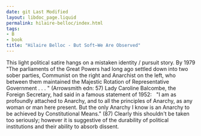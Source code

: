 ```yaml
---
date: git Last Modified
layout: libdoc_page.liquid
permalink: hilaire-belloc/index.html
tags:
- B
- book
title: "Hilaire Belloc - But Soft—We Are Observed"
---
```


This light political satire hangs on a mistaken identity /  pursuit story. By 1979 "The parliaments of the Great Powers had long ago settled  down into two sober parties, Communist on the right and Anarchist on the left,  who between them maintained the Majestic Rotation of Representative Government .  . . " (Arrowsmith edn: 57) Lady Caroline Balcombe, the Foreign Secretary, had  said in a famous statement of 1952:
 
"I am as profoundly attached to Anarchy, and to all the  principles of Anarchy, as any woman or man here present. But the only Anarchy I  know is an Anarchy to be achieved by Constitutional Means." (87)
Clearly this shouldn't be taken too seriously; however it  is suggestive of the durability of political institutions and their ability to  absorb dissent.